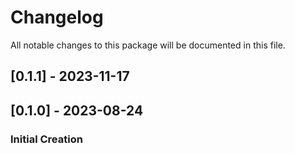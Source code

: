 # Changelog
All notable changes to this package will be documented in this file.

## [0.1.1] - 2023-11-17
## [0.1.0] - 2023-08-24

### Initial Creation